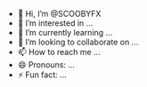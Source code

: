 - 👋 Hi, I’m @SCOOBYFX
- 👀 I’m interested in ...
- 🌱 I’m currently learning ...
- 💞️ I’m looking to collaborate on ...
- 📫 How to reach me ...
- 😄 Pronouns: ...
- ⚡ Fun fact: ...

<!---
SCOOBYFX/SCOOBYFX is a ✨ special ✨ repository because its `README.md` (this file) appears on your GitHub profile.
You can click the Preview link to take a look at your changes.
--->
